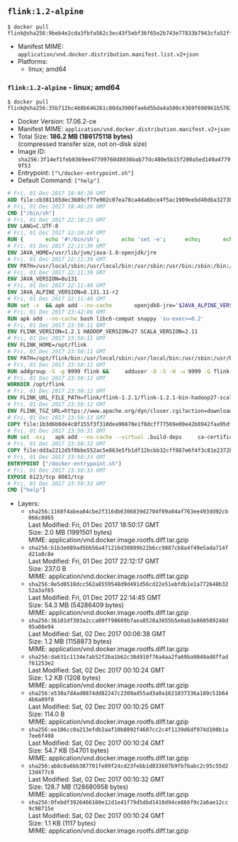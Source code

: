 ## `flink:1.2-alpine`

```console
$ docker pull flink@sha256:9beb4e2cda3fbfa562c3ec43f5ebf36f65e2b743e77833b7943cfa52ffc7c0dd
```

-	Manifest MIME: `application/vnd.docker.distribution.manifest.list.v2+json`
-	Platforms:
	-	linux; amd64

### `flink:1.2-alpine` - linux; amd64

```console
$ docker pull flink@sha256:35b712bc468b646261c80da3906fae6d5bda4a500c4369f698961b57631c3507
```

-	Docker Version: 17.06.2-ce
-	Manifest MIME: `application/vnd.docker.distribution.manifest.v2+json`
-	Total Size: **186.2 MB (186175118 bytes)**  
	(compressed transfer size, not on-disk size)
-	Image ID: `sha256:3f14ef1feb0369ee47709760d8936bab77dc480e5b15f200a5ed149a47799f53`
-	Entrypoint: `["\/docker-entrypoint.sh"]`
-	Default Command: `["help"]`

```dockerfile
# Fri, 01 Dec 2017 18:46:26 GMT
ADD file:cb381165dec3689cf77e902c07ea78ca4da6bce4f5ac1909eebd40dba3273bfe in / 
# Fri, 01 Dec 2017 18:46:26 GMT
CMD ["/bin/sh"]
# Fri, 01 Dec 2017 22:10:23 GMT
ENV LANG=C.UTF-8
# Fri, 01 Dec 2017 22:10:24 GMT
RUN { 		echo '#!/bin/sh'; 		echo 'set -e'; 		echo; 		echo 'dirname "$(dirname "$(readlink -f "$(which javac || which java)")")"'; 	} > /usr/local/bin/docker-java-home 	&& chmod +x /usr/local/bin/docker-java-home
# Fri, 01 Dec 2017 22:11:39 GMT
ENV JAVA_HOME=/usr/lib/jvm/java-1.8-openjdk/jre
# Fri, 01 Dec 2017 22:11:39 GMT
ENV PATH=/usr/local/sbin:/usr/local/bin:/usr/sbin:/usr/bin:/sbin:/bin:/usr/lib/jvm/java-1.8-openjdk/jre/bin:/usr/lib/jvm/java-1.8-openjdk/bin
# Fri, 01 Dec 2017 22:11:39 GMT
ENV JAVA_VERSION=8u131
# Fri, 01 Dec 2017 22:11:40 GMT
ENV JAVA_ALPINE_VERSION=8.131.11-r2
# Fri, 01 Dec 2017 22:11:46 GMT
RUN set -x 	&& apk add --no-cache 		openjdk8-jre="$JAVA_ALPINE_VERSION" 	&& [ "$JAVA_HOME" = "$(docker-java-home)" ]
# Fri, 01 Dec 2017 23:42:06 GMT
RUN apk add --no-cache bash libc6-compat snappy 'su-exec>=0.2'
# Fri, 01 Dec 2017 23:50:11 GMT
ENV FLINK_VERSION=1.2.1 HADOOP_VERSION=27 SCALA_VERSION=2.11
# Fri, 01 Dec 2017 23:50:11 GMT
ENV FLINK_HOME=/opt/flink
# Fri, 01 Dec 2017 23:50:11 GMT
ENV PATH=/opt/flink/bin:/usr/local/sbin:/usr/local/bin:/usr/sbin:/usr/bin:/sbin:/bin:/usr/lib/jvm/java-1.8-openjdk/jre/bin:/usr/lib/jvm/java-1.8-openjdk/bin
# Fri, 01 Dec 2017 23:50:12 GMT
RUN addgroup -S -g 9999 flink &&     adduser -D -S -H -u 9999 -G flink -h $FLINK_HOME flink
# Fri, 01 Dec 2017 23:50:12 GMT
WORKDIR /opt/flink
# Fri, 01 Dec 2017 23:50:12 GMT
ENV FLINK_URL_FILE_PATH=flink/flink-1.2.1/flink-1.2.1-bin-hadoop27-scala_2.11.tgz
# Fri, 01 Dec 2017 23:50:12 GMT
ENV FLINK_TGZ_URL=https://www.apache.org/dyn/closer.cgi?action=download&filename=flink/flink-1.2.1/flink-1.2.1-bin-hadoop27-scala_2.11.tgz FLINK_ASC_URL=https://www.apache.org/dist/flink/flink-1.2.1/flink-1.2.1-bin-hadoop27-scala_2.11.tgz.asc
# Fri, 01 Dec 2017 23:50:13 GMT
COPY file:1b3d6b0de4c8f155f3f310dea96670e1f8dcff77569e00e42b8942faa95df302 in /KEYS 
# Fri, 01 Dec 2017 23:50:31 GMT
RUN set -ex;   apk add --no-cache --virtual .build-deps     ca-certificates     gnupg     openssl     tar   ;     wget -nv -O flink.tgz "$FLINK_TGZ_URL";   wget -nv -O flink.tgz.asc "$FLINK_ASC_URL";     export GNUPGHOME="$(mktemp -d)";   gpg --import /KEYS;   gpg --batch --verify flink.tgz.asc flink.tgz;   rm -rf "$GNUPGHOME" flink.tgz.asc;     tar -xf flink.tgz --strip-components=1;   rm flink.tgz;     apk del .build-deps;     chown -R flink:flink .;
# Fri, 01 Dec 2017 23:50:32 GMT
COPY file:dd3a2212d5f0bbe552ac5e863e5fb1df12bcbb32cff887e6f4f3c81e2372b6c1 in / 
# Fri, 01 Dec 2017 23:50:33 GMT
ENTRYPOINT ["/docker-entrypoint.sh"]
# Fri, 01 Dec 2017 23:50:33 GMT
EXPOSE 6123/tcp 8081/tcp
# Fri, 01 Dec 2017 23:50:33 GMT
CMD ["help"]
```

-	Layers:
	-	`sha256:1160f4abea84cbe2f316db6306839d2704f09a04af763ee493dd92cb066c0865`  
		Last Modified: Fri, 01 Dec 2017 18:50:17 GMT  
		Size: 2.0 MB (1991501 bytes)  
		MIME: application/vnd.docker.image.rootfs.diff.tar.gzip
	-	`sha256:b1b3e089ad5bb56a471216d30899b22b6cc9887cb8a4f49e5ada714fd21a8c8e`  
		Last Modified: Fri, 01 Dec 2017 22:12:17 GMT  
		Size: 237.0 B  
		MIME: application/vnd.docker.image.rootfs.diff.tar.gzip
	-	`sha256:0e5d0518dcc562a8559548d9d491d56cd22e51ebfdb1e1a772648b3252a3af65`  
		Last Modified: Fri, 01 Dec 2017 22:14:45 GMT  
		Size: 54.3 MB (54286409 bytes)  
		MIME: application/vnd.docker.image.rootfs.diff.tar.gzip
	-	`sha256:36101df303a2cca09ff98609b7aea8528a3655b5e0a03e860589240d95a08e94`  
		Last Modified: Sat, 02 Dec 2017 00:06:38 GMT  
		Size: 1.2 MB (1158873 bytes)  
		MIME: application/vnd.docker.image.rootfs.diff.tar.gzip
	-	`sha256:da631c1134e7ab52f2ba1b62c38d910f76a4aa2fa69ba9049ad8ffadf61253e2`  
		Last Modified: Sat, 02 Dec 2017 00:10:24 GMT  
		Size: 1.2 KB (1208 bytes)  
		MIME: application/vnd.docker.image.rootfs.diff.tar.gzip
	-	`sha256:e530a7d4ad0874dd82247c2309ad55ad3a0a1621037336a189c51b644b6a09f8`  
		Last Modified: Sat, 02 Dec 2017 00:10:25 GMT  
		Size: 114.0 B  
		MIME: application/vnd.docker.image.rootfs.diff.tar.gzip
	-	`sha256:ee106cc0a213efdb2aaf10b8892f4607cc2c4f1139d6df974d100b1a7ee6f498`  
		Last Modified: Sat, 02 Dec 2017 00:10:24 GMT  
		Size: 54.7 KB (54701 bytes)  
		MIME: application/vnd.docker.image.rootfs.diff.tar.gzip
	-	`sha256:ab8c0a6bb387701fe09f24cd23febb1d033607b9fb7babc2c95c55d213d477c0`  
		Last Modified: Sat, 02 Dec 2017 00:10:32 GMT  
		Size: 128.7 MB (128680958 bytes)  
		MIME: application/vnd.docker.image.rootfs.diff.tar.gzip
	-	`sha256:0febdf3926466160e12d1e41f79d5dbd1410d94ce866f9c2a6ae12cc9c98715e`  
		Last Modified: Sat, 02 Dec 2017 00:10:24 GMT  
		Size: 1.1 KB (1117 bytes)  
		MIME: application/vnd.docker.image.rootfs.diff.tar.gzip

